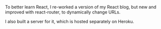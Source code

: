 To better learn React, I re-worked a version of my React blog, but new and improved with react-router, to dynamically change URLs.

I also built a server for it, which is hosted separately on Heroku.
